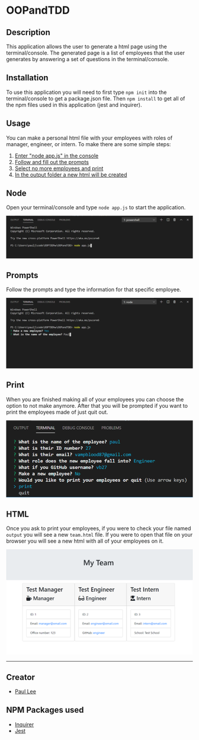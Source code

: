 # OOPandTDD

## Description
This application allows the user to generate a html page using the terminal/console. The generated page is a list of employees that the user generates by answering a set of questions in the terminal/console.

## Installation
To use this application you will need to first type `npm init` into the terminal/console to get a package.json file. Then `npm install` to get all of the npm files used in this application (jest and inquirer).

## Usage
You can make a personal html file with your employees with roles of manager, engineer, or intern. To make there are some simple steps:

1. [Enter "node app.js" in the console](#node)
2. [Follow and fill out the prompts](#prompts)
3. [Select no more employees and print](#print)
4. [In the output folder a new html will be created](#html)

## Node
Open your terminal/console and type `node app.js` to start the application.

![node-img](/images/node.PNG)

## Prompts
Follow the prompts and type the information for that specific employee.

![prompt-img](/images/terminal.PNG)

## Print
When you are finished making all of your employees you can choose the option to not make anymore. After that you will be prompted if you want to print the employees made of just quit out.

![print-img](/images/print.PNG)

## HTML
Once you ask to print your employees, if you were to check your file named `output` you will see a new `team.html` file. If you were to open that file on your browser you will see a new html with all of your employees on it.

![html-img](/images/html.PNG)

---

## Creator
* [Paul Lee](https://github.com/vb27)

## NPM Packages used
* [Inquirer](https://www.npmjs.com/package/inquirer)
* [Jest](https://www.npmjs.com/package/jest)